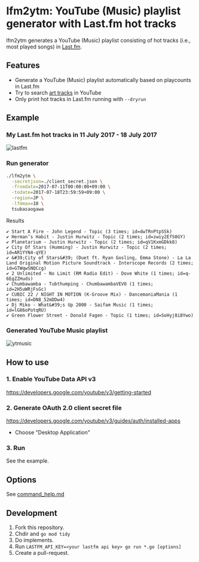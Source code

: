 # lfm2ytm: YouTube (Music) playlist generator with Last.fm hot tracks

lfm2ytm generates a YouTube (Music) playlist consisting of hot tracks (i.e., most played songs) in [Last.fm](https://www.last.fm/).

## Features

- Generate a YouTube (Music) playlist automatically based on playcounts in Last.fm
- Try to search [art tracks](https://support.google.com/youtube/answer/6007071) in YouTube
- Only print hot tracks in Last.fm running with `--dryrun`

## Example

### My Last.fm hot tracks in 11 July 2017 - 18 July 2017

![lastfm](https://user-images.githubusercontent.com/7788821/235303633-b332787b-4171-49c3-a3ab-8cf6b61b4a1b.png)

### Run generator

```bash
./lfm2ytm \
  -secretjson=./client_secret.json \
  -fromdate=2017-07-11T00:00:00+09:00 \
  -todate=2017-07-18T23:59:59+09:00 \
  -region=JP \
  -lfmmax=10 \
  tsubasaogawa
```

Results

```text
✔ Start A Fire - John Legend - Topic (3 times; id=dwTRnPtpSSk)
✔ Herman’s Habit - Justin Hurwitz - Topic (2 times; id=zwiy2EfS0GY)
✔ Planetarium - Justin Hurwitz - Topic (2 times; id=qV1KxmGDkk8)
✔ City Of Stars (Humming) - Justin Hurwitz - Topic (2 times; id=AR1YYN4-qYE)
✔ &#39;City of Stars&#39; (Duet ft. Ryan Gosling, Emma Stone) - La La Land Original Motion Picture Soundtrack - Interscope Records (2 times; id=GTWqwSNQCcg)
✔ 2 Unlimited - No Limit (RM Radio Edit) - Dove White (1 times; id=q-6EgZZHuds)
✔ Chumbawamba - Tubthumping - ChumbawambaVEVO (1 times; id=2H5uWRjFsGc)
✔ CUBIC 22 / NIGHT IN MOTION (K-Groove Mix) - DancemaniaMania (1 times; id=DN8_52mDDw4)
✔ Dj Miko - What&#39;s Up 2000 - Saifam Music (1 times; id=lG86oPotqRU)
✔ Green Flower Street - Donald Fagen - Topic (1 times; id=SoHyj8i8Ywo)
```

### Generated YouTube Music playlist

![ytmusic](https://user-images.githubusercontent.com/7788821/235303635-479550fd-a866-4816-9252-949cd91da8df.png)

## How to use

### 1. Enable YouTube Data API v3

https://developers.google.com/youtube/v3/getting-started

### 2. Generate OAuth 2.0 client secret file

https://developers.google.com/youtube/v3/guides/auth/installed-apps

- Choose "Desktop Application"

### 3. Run

See the example.

## Options

See [command_help.md](command_help.md)

## Development

1. Fork this repository.
2. Chdir and `go mod tidy`
3. Do implements.
4. Run `LASTFM_API_KEY=<your lastfm api key> go run *.go [options]`
5. Create a pull-request.
